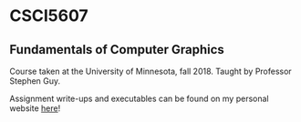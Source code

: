 # CSCI5607
## Fundamentals of Computer Graphics
Course taken at the University of Minnesota, fall 2018. Taught by Professor Stephen Guy.

Assignment write-ups and executables can be found on my personal website [here](https://manderfeld.github.io/CSCI5607.html)!
